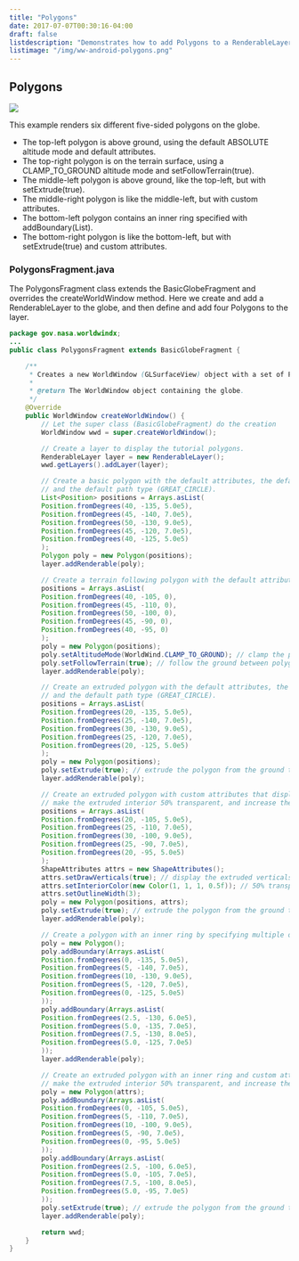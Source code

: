 ```yaml
---
title: "Polygons"
date: 2017-07-07T00:30:16-04:00
draft: false
listdescription: "Demonstrates how to add Polygons to a RenderableLayer."
listimage: "/img/ww-android-polygons.png"
---
```


## Polygons

<img src="/img/ww-android-polygons.png" class="img-responsive center-block">

This example renders six different five-sided polygons on the globe.

- The top-left polygon is above ground, using the default ABSOLUTE altitude mode and default attributes.
- The top-right polygon is on the terrain surface, using a CLAMP_TO_GROUND altitude mode and setFollowTerrain(true).
- The middle-left polygon is above ground, like the top-left, but with setExtrude(true).
- The middle-right polygon is like the middle-left, but with custom attributes.
- The bottom-left polygon contains an inner ring specified with addBoundary(List).
- The bottom-right polygon is like the bottom-left, but with setExtrude(true) and custom attributes.

### PolygonsFragment.java

The PolygonsFragment class extends the BasicGlobeFragment and overrides the createWorldWindow method. Here we create and add a RenderableLayer to the globe, and then define and add four Polygons to the layer.

```java
package gov.nasa.worldwindx;
...
public class PolygonsFragment extends BasicGlobeFragment {

    /**
     * Creates a new WorldWindow (GLSurfaceView) object with a set of Polygon shapes
     *
     * @return The WorldWindow object containing the globe.
     */
    @Override
    public WorldWindow createWorldWindow() {
        // Let the super class (BasicGlobeFragment) do the creation
        WorldWindow wwd = super.createWorldWindow();

        // Create a layer to display the tutorial polygons.
        RenderableLayer layer = new RenderableLayer();
        wwd.getLayers().addLayer(layer);

        // Create a basic polygon with the default attributes, the default altitude mode (ABSOLUTE),
        // and the default path type (GREAT_CIRCLE).
        List<Position> positions = Arrays.asList(
        Position.fromDegrees(40, -135, 5.0e5),
        Position.fromDegrees(45, -140, 7.0e5),
        Position.fromDegrees(50, -130, 9.0e5),
        Position.fromDegrees(45, -120, 7.0e5),
        Position.fromDegrees(40, -125, 5.0e5)
        );
        Polygon poly = new Polygon(positions);
        layer.addRenderable(poly);

        // Create a terrain following polygon with the default attributes, and the default path type (GREAT_CIRCLE).
        positions = Arrays.asList(
        Position.fromDegrees(40, -105, 0),
        Position.fromDegrees(45, -110, 0),
        Position.fromDegrees(50, -100, 0),
        Position.fromDegrees(45, -90, 0),
        Position.fromDegrees(40, -95, 0)
        );
        poly = new Polygon(positions);
        poly.setAltitudeMode(WorldWind.CLAMP_TO_GROUND); // clamp the polygon vertices to the ground
        poly.setFollowTerrain(true); // follow the ground between polygon vertices
        layer.addRenderable(poly);

        // Create an extruded polygon with the default attributes, the default altitude mode (ABSOLUTE),
        // and the default path type (GREAT_CIRCLE).
        positions = Arrays.asList(
        Position.fromDegrees(20, -135, 5.0e5),
        Position.fromDegrees(25, -140, 7.0e5),
        Position.fromDegrees(30, -130, 9.0e5),
        Position.fromDegrees(25, -120, 7.0e5),
        Position.fromDegrees(20, -125, 5.0e5)
        );
        poly = new Polygon(positions);
        poly.setExtrude(true); // extrude the polygon from the ground to each polygon position's altitude
        layer.addRenderable(poly);

        // Create an extruded polygon with custom attributes that display the extruded vertical lines,
        // make the extruded interior 50% transparent, and increase the polygon line with.
        positions = Arrays.asList(
        Position.fromDegrees(20, -105, 5.0e5),
        Position.fromDegrees(25, -110, 7.0e5),
        Position.fromDegrees(30, -100, 9.0e5),
        Position.fromDegrees(25, -90, 7.0e5),
        Position.fromDegrees(20, -95, 5.0e5)
        );
        ShapeAttributes attrs = new ShapeAttributes();
        attrs.setDrawVerticals(true); // display the extruded verticals
        attrs.setInteriorColor(new Color(1, 1, 1, 0.5f)); // 50% transparent white
        attrs.setOutlineWidth(3);
        poly = new Polygon(positions, attrs);
        poly.setExtrude(true); // extrude the polygon from the ground to each polygon position's altitude
        layer.addRenderable(poly);

        // Create a polygon with an inner ring by specifying multiple overlapping polygon boundaries.
        poly = new Polygon();
        poly.addBoundary(Arrays.asList(
        Position.fromDegrees(0, -135, 5.0e5),
        Position.fromDegrees(5, -140, 7.0e5),
        Position.fromDegrees(10, -130, 9.0e5),
        Position.fromDegrees(5, -120, 7.0e5),
        Position.fromDegrees(0, -125, 5.0e5)
        ));
        poly.addBoundary(Arrays.asList(
        Position.fromDegrees(2.5, -130, 6.0e5),
        Position.fromDegrees(5.0, -135, 7.0e5),
        Position.fromDegrees(7.5, -130, 8.0e5),
        Position.fromDegrees(5.0, -125, 7.0e5)
        ));
        layer.addRenderable(poly);

        // Create an extruded polygon with an inner ring and custom attributes that display the extruded vertical lines,
        // make the extruded interior 50% transparent, and increase the polygon line width.
        poly = new Polygon(attrs);
        poly.addBoundary(Arrays.asList(
        Position.fromDegrees(0, -105, 5.0e5),
        Position.fromDegrees(5, -110, 7.0e5),
        Position.fromDegrees(10, -100, 9.0e5),
        Position.fromDegrees(5, -90, 7.0e5),
        Position.fromDegrees(0, -95, 5.0e5)
        ));
        poly.addBoundary(Arrays.asList(
        Position.fromDegrees(2.5, -100, 6.0e5),
        Position.fromDegrees(5.0, -105, 7.0e5),
        Position.fromDegrees(7.5, -100, 8.0e5),
        Position.fromDegrees(5.0, -95, 7.0e5)
        ));
        poly.setExtrude(true); // extrude the polygon from the ground to each polygon position's altitude
        layer.addRenderable(poly);

        return wwd;
    }
}
```